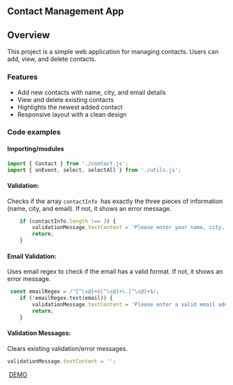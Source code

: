 ## Contact Management App

## Overview
This project is a simple web application for managing contacts. Users can add, view, and delete contacts.

### Features
- Add new contacts with name, city, and email details
- View and delete existing contacts
- Highlights the newest added contact
- Responsive layout with a clean design

### Code examples
#### Importing/modules
```javascript
import { Contact } from './contact.js';
import { onEvent, select, selectAll } from './utils.js';
```
#### Validation:
Checks if the array `contactInfo `has exactly the three pieces of information (name, city, and email).
If not, it shows an error message.

```javascript
    if (contactInfo.length !== 3) {
        validationMessage.textContent = 'Please enter your name, city, and email separated by commas.';
        return; 
    }
```

#### Email Validation:
Uses email regex to check if the email has a valid format.
If not, it shows an error message.

```javascript
 const emailRegex = /^[^\s@]+@[^\s@]+\.[^\s@]+$/;
    if (!emailRegex.test(email)) {
        validationMessage.textContent = 'Please enter a valid email address.';
        return; 
    }
```

#### Validation Messages:
Clears existing validation/error messages.

```javascript
validationMessage.textContent = '';
```

 [DEMO](https://mcguenette.github.io/contacts/)